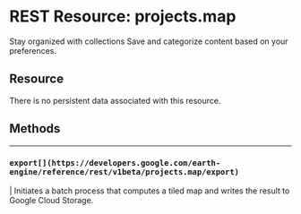  
#  REST Resource: projects.map 
Stay organized with collections  Save and categorize content based on your preferences. 
## Resource
There is no persistent data associated with this resource.
## Methods  
---  
### `export[](https://developers.google.com/earth-engine/reference/rest/v1beta/projects.map/export)`
|  Initiates a batch process that computes a tiled map and writes the result to Google Cloud Storage.  
